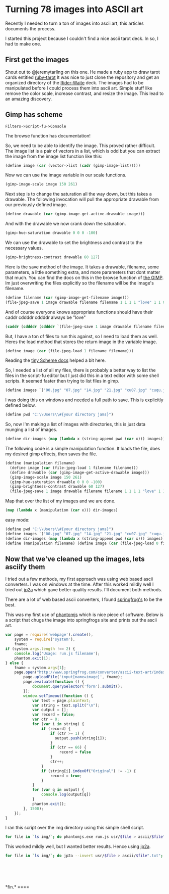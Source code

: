 Turning 78 images into ASCII art 
=======
Recently I needed to turn a ton of images into ascii art, this articles documents the process.


I started this project because I couldn't find a nice ascii tarot deck. In so, I had to make one.

## First get the images
Shout out to @jeremytarling on this one. He made a ruby app to draw tarot cards entitled 
[ruby-tarot](https://github.com/jeremytarling/ruby-tarot)
It was nice to just clone the repository and get an organized directory of the 
[Rider-Waite](http://en.wikipedia.org/wiki/Rider-Waite_tarot_deck) deck.
The images had to be manipulated before I could process them into ascii art. Simple stuff like remove the color scale, increase contrast, and resize the image. This lead to an amazing discovery.

## Gimp has scheme

```
Filters->Script-fu->Console
```

The browse function has documentation!


So, we need to be able to identify the image. This proved rather difficult. The image list is a pair of vectors in a list, which is odd but you can extract the image from the image list function like this:

```lisp
(define image (car (vector->list (cadr (gimp-image-list)))))
```

Now we can use the image variable in our scale functions.

```lisp
(gimp-image-scale image 150 261)
```

Next step is to change the saturation all the way down, but this takes a drawable. The following invocation will pull the appropriate drawable from our previously defined image.

```lisp
(define drawable (car (gimp-image-get-active-drawable image)))
```

And with the drawable we now crank down the saturation.

```lisp
(gimp-hue-saturation drawable 0 0 0 -100)
```

We can use the drawable to set the brightness and contrast to the necessary values.

```lisp
(gimp-brightness-contrast drawable 60 127)
```



Here is the save method of the image. It takes a drawable, filename, some parameters, a little something extra, and more parameters that dont matter that much. You can find the docs on this in the browse function of 
[the GIMP](https://www.destroyallsoftware.com/talks/the-birth-and-death-of-javascript).
Im just overwriting the files explicitly so the filename will be the image's filename. 

```lisp
(define filename (car (gimp-image-get-filename image)))
(file-jpeg-save 1 image drawable filename filename 1 1 1 1 "love" 1 1 0 0)
```

And of course everyone knows appropriate functions should have their caddr cddddr cddddr always be "love"

```lisp
(caddr (cddddr (cddddr `(file-jpeg-save 1 image drawable filename filename 1 1 1 1 "love" 1 1 0 0)))) => "love"
```

But, I have a ton of files to run this against, so I need to load them as well. Heres the load method that stores the return image in the variable image.

```lisp
(define image (car (file-jpeg-load 1 filename filename)))
```

Reading the 
[tiny Scheme docs](http://www.alphageeksinc.com/tinyscheme/doc-tinyscheme.html)
helped a bit here.

So, I needed a list of all my files, there is probably a better way to list the files in the script-fu editor but I just did this in a text editor with some shell scripts. It seemed faster then trying to list files in gimp.

```lisp
(define images `("00.jpg" "07.jpg" "14.jpg" "21.jpg" "cu07.jpg" "cuqu.jpg" "pe07.jpg" "pequ.jpg" "sw06.jpg" "swpa.jpg" "wa06.jpg" "wapa.jpg" "01.jpg" "08.jpg" "15.jpg" "cu01.jpg" "cu08.jpg" "pe01.jpg" "pe08.jpg" "sw07.jpg" "swqu.jpg" "wa07.jpg" "waqu.jpg" "02.jpg" "09.jpg" "16.jpg" "cu02.jpg" "cu09.jpg" "pe02.jpg" "pe09.jpg" "sw01.jpg" "sw08.jpg" "wa01.jpg" "wa08.jpg" "03.jpg" "10.jpg" "17.jpg" "cu03.jpg" "cu10.jpg" "pe03.jpg" "pe10.jpg" "sw02.jpg" "sw09.jpg" "wa02.jpg" "wa09.jpg" "04.jpg" "11.jpg" "18.jpg" "cu04.jpg" "cuki.jpg" "pe04.jpg" "peki.jpg" "sw03.jpg" "sw10.jpg" "wa03.jpg" "wa10.jpg" "05.jpg" "12.jpg" "19.jpg" "cu05.jpg" "cukn.jpg" "pe05.jpg" "pekn.jpg" "sw04.jpg" "swki.jpg" "wa04.jpg" "waki.jpg" "06.jpg" "13.jpg" "20.jpg" "cu06.jpg" "cupa.jpg" "pe06.jpg" "pepa.jpg" "sw05.jpg" "swkn.jpg" "wa05.jpg" "wakn.jpg"))
```

I was doing this on windows and needed a full path to save. This is explicitly defined below.

```lisp
(define pwd "C:\\Users\\#{your directory jams}")
```

So, now I'm making a list of images with directories, this is just data munging a list of images.

```lisp
(define dir-images (map (lambda x (string-append pwd (car x))) images))
```

The following code is a simple manipulation function. It loads the file, does my desired gimp effects, then saves the file.

```lisp
(define (manipulation filename)
  (define image (car (file-jpeg-load 1 filename filename)))
  (define drawable (car (gimp-image-get-active-drawable image)))
  (gimp-image-scale image 150 261)
  (gimp-hue-saturation drawable 0 0 0 -100)
  (gimp-brightness-contrast drawable 60 127)
  (file-jpeg-save 1 image drawable filename filename 1 1 1 1 "love" 1 1 0 0))
```

Map that over the list of my images and we are done.

```lisp
(map (lambda x (manipulation (car x))) dir-images)
```

easy mode:

```lisp
(define pwd "C:\\Users\\#{your directory jams}")
(define images `("00.jpg" "07.jpg" "14.jpg" "21.jpg" "cu07.jpg" "cuqu.jpg" "pe07.jpg" "pequ.jpg" "sw06.jpg" "swpa.jpg" "wa06.jpg" "wapa.jpg" "01.jpg" "08.jpg" "15.jpg" "cu01.jpg" "cu08.jpg" "pe01.jpg" "pe08.jpg" "sw07.jpg" "swqu.jpg" "wa07.jpg" "waqu.jpg" "02.jpg" "09.jpg" "16.jpg" "cu02.jpg" "cu09.jpg" "pe02.jpg" "pe09.jpg" "sw01.jpg" "sw08.jpg" "wa01.jpg" "wa08.jpg" "03.jpg" "10.jpg" "17.jpg" "cu03.jpg" "cu10.jpg" "pe03.jpg" "pe10.jpg" "sw02.jpg" "sw09.jpg" "wa02.jpg" "wa09.jpg" "04.jpg" "11.jpg" "18.jpg" "cu04.jpg" "cuki.jpg" "pe04.jpg" "peki.jpg" "sw03.jpg" "sw10.jpg" "wa03.jpg" "wa10.jpg" "05.jpg" "12.jpg" "19.jpg" "cu05.jpg" "cukn.jpg" "pe05.jpg" "pekn.jpg" "sw04.jpg" "swki.jpg" "wa04.jpg" "waki.jpg" "06.jpg" "13.jpg" "20.jpg" "cu06.jpg" "cupa.jpg" "pe06.jpg" "pepa.jpg" "sw05.jpg" "swkn.jpg" "wa05.jpg" "wakn.jpg"))
(define dir-images (map (lambda x (string-append pwd (car x))) images))
(define (manipulation filename) (define image (car (file-jpeg-load 0 filename filename))) (define drawable (car (gimp-image-get-active-drawable image))) (gimp-image-scale image 150 261) (gimp-hue-saturation drawable 0 0 0 -100) (gimp-brightness-contrast drawable 60 127) (file-jpeg-save 1 image drawable filename filename 1 1 1 1 "love" 1 1 0 0) #t)
```

## Now that we've cleaned up the images, lets asciify them

I tried out a few methods, my first approach was using web based ascii converters. I was on windows at the time. After this worked mildly well I tried out [jp2a](http://csl.name/jp2a/) which gave better quality results. I'll document both methods.

There are a lot of web based ascii converters, I found [springfrog's](http://www.springfrog.com/converter/ascii-text-art/index.php) to be the best.

This was my first use of [phantomjs](http://phantomjs.org/download.html) which is nice piece of software. Below is a script that chugs the image into springfrogs site and prints out the ascii art.


```javascript
var page = require('webpage').create(),
    system = require('system'),
    fname;
if (system.args.length !== 2) {
    console.log('Usage: run.js filename');
    phantom.exit(1);
} else {
    fname = system.args[1];
    page.open("http://www.springfrog.com/converter/ascii-text-art/index.php", function () {
        page.uploadFile('input[name=image]', fname);
        page.evaluate(function () {
            document.querySelector('form').submit();
        });
        window.setTimeout(function () {
            var text = page.plainText;
            var string = text.split("\n");
            var output = [];
            var record = false;
            var ctr = 0;
            for (var i in string) {
                if (record) {
                    if (ctr >= 1) {
                      output.push(string[i]);
                    }
                    if (ctr == 66) {
                        record = false
                    }
                    ctr++;
                }
                if (string[i].indexOf("Original") != -1) {
                    record = true;
                }
            }
            for (var q in output) {
                console.log(output[q])
            }
            phantom.exit();
        }, 1500);
    });
}
```

I ran this script over the img directory using this simple shell script.

```sh
for file in `ls img/`; do phantomjs.exe run.js usr/$file > ascii/$file".txt"; done;
```

This worked mildly well, but I wanted better results. Hence using [jp2a](http://csl.name/jp2a/).

```sh
for file in `ls img/`; do jp2a --invert usr/$file > ascii/$file".txt"; done;
```
<br>
<br>
<br>
<br>
*fin.*
====
